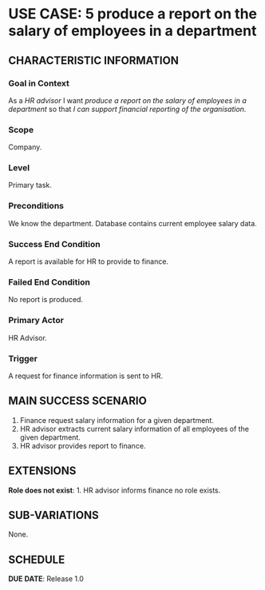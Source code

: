 # USE CASE: 5 produce a report on the salary of employees in a department
## CHARACTERISTIC INFORMATION

### Goal in Context

As a *HR advisor* I want *produce a report on the salary of employees in a department* so that *I can support financial reporting of the organisation.*

### Scope

Company.

### Level

Primary task.

### Preconditions

We know the department.  Database contains current employee salary data.

### Success End Condition

A report is available for HR to provide to finance.

### Failed End Condition

No report is produced.

### Primary Actor

HR Advisor.

### Trigger

A request for finance information is sent to HR.

## MAIN SUCCESS SCENARIO

1. Finance request salary information for a given department.
2. HR advisor extracts current salary information of all employees of the given department.
3. HR advisor provides report to finance.
## EXTENSIONS

**Role does not exist**:
    1. HR advisor informs finance no role exists.
## SUB-VARIATIONS

None.

## SCHEDULE

**DUE DATE**: Release 1.0
